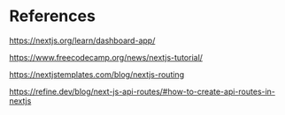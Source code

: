 # References

https://nextjs.org/learn/dashboard-app/

https://www.freecodecamp.org/news/nextjs-tutorial/

https://nextjstemplates.com/blog/nextjs-routing

https://refine.dev/blog/next-js-api-routes/#how-to-create-api-routes-in-nextjs

